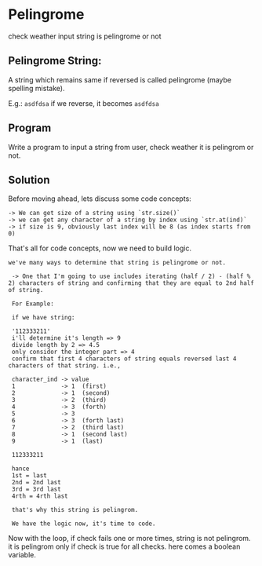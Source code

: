 # Pelingrome

check weather input string is pelingrome or not

## Pelingrome String:

A string which remains same if reversed is called pelingrome (maybe spelling mistake).

E.g.: `asdfdsa`
if we reverse, it becomes `asdfdsa`

## Program

Write a program to input a string from user, check weather it is pelingrom or not.

## Solution

Before moving ahead, lets discuss some code concepts:

    -> We can get size of a string using `str.size()`
    -> we can get any character of a string by index using `str.at(ind)`
    -> if size is 9, obviously last index will be 8 (as index starts from 0)

That's all for code concepts, now we need to build logic.

```
we've many ways to determine that string is pelingrome or not.

 -> One that I'm going to use includes iterating (half / 2) - (half % 2) characters of string and confirming that they are equal to 2nd half of string.

 For Example:

 if we have string:

 '112333211'
 i'll determine it's length => 9
 divide length by 2 => 4.5
 only considor the integer part => 4
 confirm that first 4 characters of string equals reversed last 4 characters of that string. i.e.,

 character_ind -> value
 1             -> 1  (first)
 2             -> 1  (second)
 3             -> 2  (third)
 4             -> 3  (forth)
 5             -> 3
 6             -> 3  (forth last)
 7             -> 2  (third last)
 8             -> 1  (second last)
 9             -> 1  (last)

 112333211

 hance
 1st = last
 2nd = 2nd last
 3rd = 3rd last
 4rth = 4rth last

 that's why this string is pelingrom.

 We have the logic now, it's time to code.

```

Now with the loop, if check fails one or more times, string is not pelingrom. it is pelingrom only if check is true for all checks.
here comes a boolean variable.